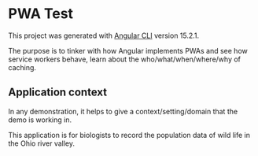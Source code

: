 # PWA Test

This project was generated with [Angular CLI](https://github.com/angular/angular-cli) version 15.2.1.

The purpose is to tinker with how Angular implements PWAs and see how service workers behave, learn about the who/what/when/where/why of caching.

## Application context

In any demonstration, it helps to give a context/setting/domain that the demo is working in.

This application is for biologists to record the population data of wild life in the Ohio river valley.